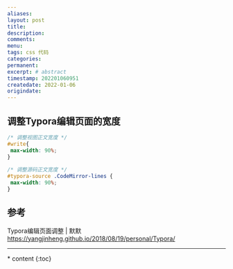 ```yaml
---
aliases:
layout: post
title:
description:
comments:
menu:
tags: css 代码
categories:
permanent: 
excerpt: # abstract
timestamp: 202201060951
createdate: 2022-01-06
origindate: 
---
```


## 调整Typora编辑页面的宽度

```css
/* 调整视图正文宽度 */  
#write{  
 max-width: 90%;  
}  
  
/* 调整源码正文宽度 */  
#typora-source .CodeMirror-lines {  
 max-width: 90%;  
}
```

## 参考
Typora编辑页面调整 | 默默
https://yangjinheng.github.io/2018/08/19/personal/Typora/


---
<nav class="toc-fixed" markdown="1">
  * content
  {:toc}
</nav>


